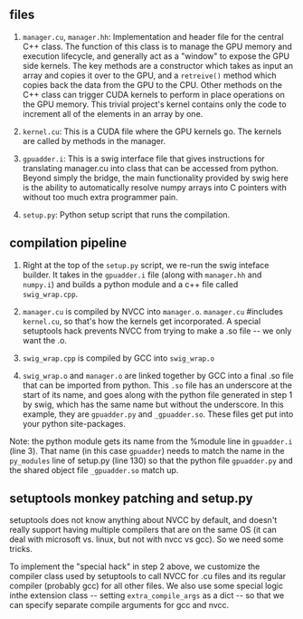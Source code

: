 ## files

1. `manager.cu`, `manager.hh`: Implementation and header file for the central C++ class. The function of this
class is to manage the GPU memory and execution lifecycle, and generally act as a "window" to expose the GPU side kernels. The key methods are a constructor which takes as input an array and copies it over to the GPU, and a `retreive()` method which copies back the data from the GPU to the CPU. Other methods on the C++ class can trigger CUDA kernels to perform in place operations on the GPU memory. This trivial project's kernel contains only the code to increment all of the elements in an array by one.

2. `kernel.cu`: This is a CUDA file where the GPU kernels go. The kernels are called by methods in the manager.

3. `gpuadder.i`: This is a swig interface file that gives instructions for translating manager.cu into class that can be accessed from python. Beyond simply the bridge, the main functionality provided by swig here is the ability to automatically resolve numpy arrays into C pointers with without too much extra programmer pain.

4. `setup.py`: Python setup script that runs the compilation.

## compilation pipeline

1. Right at the top of the `setup.py` script, we re-run the swig inteface builder. It takes in the `gpuadder.i` file (along with `manager.hh` and `numpy.i`) and builds a python module and a c++ file called `swig_wrap.cpp`.

2. `manager.cu` is compiled by NVCC into `manager.o`. `manager.cu` #includes `kernel.cu`, so that's how the kernels get incorporated. A special setuptools hack prevents NVCC from trying to make a .so file -- we only want the .o.

3. `swig_wrap.cpp` is compiled by GCC into `swig_wrap.o`

4. `swig_wrap.o` and `manager.o` are linked together by GCC into a final .so file that can be imported from python. This `.so` file has an underscore at the start of its name, and goes along with the python file generated in step 1 by swig, which has the same name but without the underscore. In this example, they are `gpuadder.py` and `_gpuadder.so`. These files get put into your python site-packages.

Note: the python module gets its name from the %module line in `gpuadder.i` (line 3). That name (in this case `gpuadder`) needs to match the name in the `py_modules` line of setup.py (line 130) so that the python file `gpuadder.py` and the shared object file `_gpuadder.so` match up.


## setuptools monkey patching and setup.py

setuptools does not know anything about NVCC by default, and doesn't really support having multiple compilers that are on the same OS (it can deal with microsoft vs. linux, but not with nvcc vs gcc). So we need some tricks.

To implement the "special hack" in step 2 above, we customize the compiler class used by setuptools to call NVCC for .cu files and its regular compiler (probably gcc) for all other files. We also use some special logic inthe extension class -- setting `extra_compile_args` as a dict -- so that we can specify separate compile arguments for gcc and nvcc.
